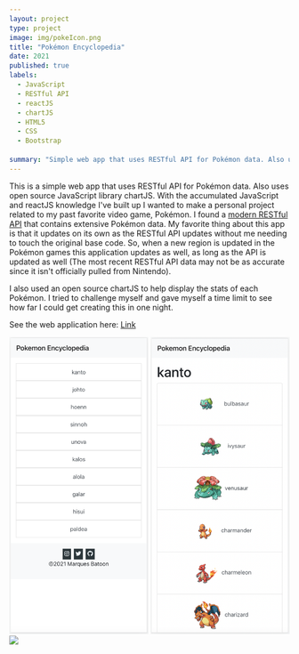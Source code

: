 ```yaml
---
layout: project
type: project
image: img/pokeIcon.png
title: "Pokémon Encyclopedia"
date: 2021
published: true
labels:
  - JavaScript
  - RESTful API
  - reactJS
  - chartJS
  - HTML5
  - CSS
  - Bootstrap

summary: "Simple web app that uses RESTful API for Pokémon data. Also uses open source JavaScript library chartJS"
---
```


This is a simple web app that uses RESTful API for Pokémon data. Also uses open source JavaScript library chartJS. With the accumulated JavaScript and reactJS knowledge I've built up I wanted to make a personal project related to my past favorite video game, Pokémon. I found a [modern RESTful API](https://pokeapi.co/) that contains extensive Pokémon data. My favorite thing about this app is that it updates on its own as the RESTful API updates without me needing to touch the original base code. So, when a new region is updated in the Pokémon games this application updates as well, as long as the API is updated as well (The most recent RESTful API data may not be as accurate since it isn't officially pulled from Nintendo). 

I also used an open source chartJS to help display the stats of each Pokémon. I tried to challenge myself and gave myself a time limit to see how far I could get creating this in one night.

See the web application here: [Link](https://marques-pokedex.netlify.app/)

<div class="text-center p-4">
  <!-- <img width="200px" src="../img/math-marques.png" class="img-thumbnail" > -->
  <img width="250px" src="../img/Poke3.png">
  <img width="250px" src="../img/Poke1.png">
  <img width="250px" src="../img/Poke5.png">
</div>
